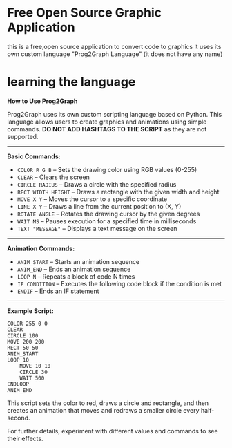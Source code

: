# Free Open Source Graphic Application
this is a free,open source application to convert code to graphics
it uses its own custom language "Prog2Graph Language" (it does not have any name)

# learning the language

**How to Use Prog2Graph**

Prog2Graph uses its own custom scripting language based on Python. This language allows users to create graphics and animations using simple commands. **DO NOT ADD HASHTAGS TO THE SCRIPT** as they are not supported.

---

**Basic Commands:**

- `COLOR R G B` – Sets the drawing color using RGB values (0-255)
- `CLEAR` – Clears the screen
- `CIRCLE RADIUS` – Draws a circle with the specified radius
- `RECT WIDTH HEIGHT` – Draws a rectangle with the given width and height
- `MOVE X Y` – Moves the cursor to a specific coordinate
- `LINE X Y` – Draws a line from the current position to (X, Y)
- `ROTATE ANGLE` – Rotates the drawing cursor by the given degrees
- `WAIT MS` – Pauses execution for a specified time in milliseconds
- `TEXT "MESSAGE"` – Displays a text message on the screen

---

**Animation Commands:**

- `ANIM_START` – Starts an animation sequence
- `ANIM_END` – Ends an animation sequence
- `LOOP N` – Repeats a block of code N times
- `IF CONDITION` – Executes the following code block if the condition is met
- `ENDIF` – Ends an IF statement

---

**Example Script:**

```
COLOR 255 0 0
CLEAR
CIRCLE 100
MOVE 200 200
RECT 50 50
ANIM_START
LOOP 10
    MOVE 10 10
    CIRCLE 30
    WAIT 500
ENDLOOP
ANIM_END
```

This script sets the color to red, draws a circle and rectangle, and then creates an animation that moves and redraws a smaller circle every half-second.

For further details, experiment with different values and commands to see their effects.
